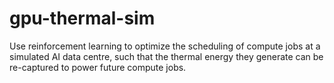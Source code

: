 # gpu-thermal-sim
Use reinforcement learning to optimize the scheduling of compute jobs at a simulated AI data centre, such that the thermal energy they generate can be re-captured to power future compute jobs.
